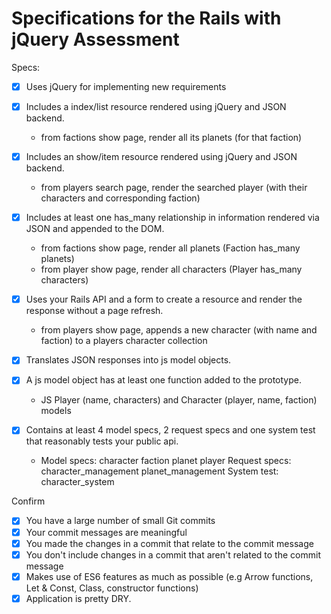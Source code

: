 # Specifications for the Rails with jQuery Assessment

Specs:
- [x] Uses jQuery for implementing new requirements

- [x] Includes a index/list resource rendered using jQuery and JSON backend.
    * from factions show page, render all its planets (for that faction)

- [x] Includes an show/item resource rendered using jQuery and JSON backend.
    * from players search page, render the searched player (with their characters and corresponding faction)

- [x] Includes at least one has_many relationship in information rendered via JSON and appended to the DOM.
    * from factions show page, render all planets (Faction has_many planets)
    * from player show page, render all characters (Player has_many characters)

- [x] Uses your Rails API and a form to create a resource and render the response without a page refresh.
   * from players show page, appends a new character (with name and faction) to a players character collection

- [x] Translates JSON responses into js model objects.

- [x] A js model object has at least one function added to the prototype.
    * JS Player (name, characters) and Character (player, name, faction) models

- [x] Contains at least 4 model specs, 2 request specs and one system test that reasonably tests your public api.
    * Model specs:
        character
        faction
        planet
        player
      Request specs:
        character_management
        planet_management
      System test:
        character_system

Confirm
- [x] You have a large number of small Git commits
- [x] Your commit messages are meaningful
- [x] You made the changes in a commit that relate to the commit message
- [x] You don't include changes in a commit that aren't related to the commit message
- [x] Makes use of ES6 features as much as possible (e.g Arrow functions, Let & Const, Class, constructor functions)
- [x] Application is pretty DRY.
